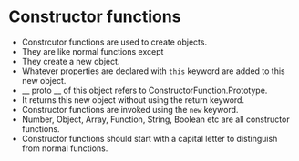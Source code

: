 # Constructor functions

- Constrcutor functions are used to create objects.
- They are like normal functions except
- They create a new object.
- Whatever properties are declared with `this` keyword are added to this new object.
- __ proto __ of this object refers to ConstructorFunction.Prototype.
- It returns this new object without using the return keyword.
- Constructor functions are invoked using the `new` keyword.
- Number, Object, Array, Function, String, Boolean etc are all constructor functions.
- Constructor functions should start with a capital letter to distinguish from normal functions.
